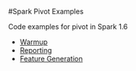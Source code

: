 #Spark Pivot Examples

Code examples for pivot in Spark 1.6

* [Warmup](0-Warmup)
* [Reporting](1-Reporting)
* [Feature Generation](2-FeatureGen)
